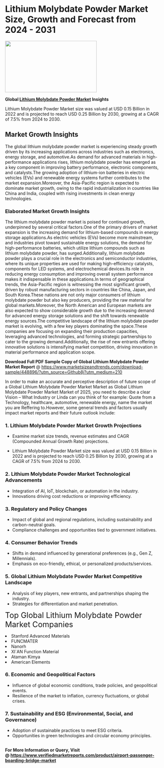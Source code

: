 <H1>Lithium Molybdate Powder Market Size, Growth and Forecast from 2024 - 2031</H1><img class="aligncenter size-medium wp-image-584254" src="https://thirdeyenews.in/wp-content/uploads/2024/09/Global-Market-Research-300x168.jpeg" alt="" width="300" height="168" /><p><strong>Global&nbsp;<a href="https://www.marketsizeandtrends.com/download-sample/448896/?utm_source=Github8j?utm_medium=210">Lithium Molybdate Powder Market</a> Insights</strong></p><p>Lithium Molybdate Powder Market size was valued at USD 0.15 Billion in 2022 and is projected to reach USD 0.25 Billion by 2030, growing at a CAGR of 7.5% from 2024 to 2030.</p><p><h2>Market Growth Insights</h2> The global lithium molybdate powder market is experiencing steady growth driven by its increasing applications across industries such as electronics, energy storage, and automotive.As demand for advanced materials in high-performance applications rises, lithium molybdate powder has emerged as a key component in improving battery performance, electronic components, and catalysts.The growing adoption of lithium-ion batteries in electric vehicles (EVs) and renewable energy systems further contributes to the market expansion.Moreover, the Asia-Pacific region is expected to dominate market growth, owing to the rapid industrialization in countries like China and India, coupled with rising investments in clean energy technologies. <h3>Elaborated Market Growth Insights</h3> The lithium molybdate powder market is poised for continued growth, underpinned by several critical factors.One of the primary drivers of market expansion is the increasing demand for lithium-based compounds in energy storage applications.As electric vehicles (EVs) become more mainstream, and industries pivot toward sustainable energy solutions, the demand for high-performance batteries, which utilize lithium compounds such as lithium molybdate powder, has surged.Additionally, lithium molybdate powder plays a crucial role in the electronics and semiconductor industries, where its unique properties are used for making high-efficiency catalysts, components for LED systems, and electrochemical devices.Its role in reducing energy consumption and improving overall system performance makes it indispensable in these applications.In terms of geographical trends, the Asia-Pacific region is witnessing the most significant growth, driven by robust manufacturing sectors in countries like China, Japan, and South Korea.These nations are not only major consumers of lithium molybdate powder but also key producers, providing the raw material for global markets.Moreover, the North American and European markets are also expected to show considerable growth due to the increasing demand for advanced energy storage solutions and the shift towards renewable energy sources.The competitive landscape of the lithium molybdate powder market is evolving, with a few key players dominating the space.These companies are focusing on expanding their production capacities, leveraging advanced technologies, and forming strategic partnerships to cater to the growing demand.Additionally, the rise of new entrants offering innovative solutions is intensifying market competition, driving innovation in material performance and application scope.</p><p><span class=""><strong>Download Full PDF Sample Copy of Global Lithium Molybdate Powder Market Report</strong> @ <a href="https://www.marketsizeandtrends.com/download-sample/448896/?utm_source=Github8j?utm_medium=210" target="_blank">https://www.marketsizeandtrends.com/download-sample/448896/?utm_source=Github8j?utm_medium=210</a></span></p><p>In order to make an accurate and perceptive description of future scope of a Global&nbsp;Lithium Molybdate Powder Market Market as Global&nbsp;Lithium Molybdate Powder Market Market of 2025, you need to describe a clear Vision &ndash; What Industry or Linda can you think of for example: Quote from a Technology, healthcare, automotive, renewable energy, name the market you are Reffering to.However, some general trends and factors usually impact market reports and their future outlook include:</p><h3>1.&nbsp;<strong>Lithium Molybdate Powder Market Growth Projections</strong></h3><ul><li>Examine market size trends, revenue estimates and CAGR (Compounded Annual Growth Rate) projections.</li><li><p>Lithium Molybdate Powder Market size was valued at USD 0.15 Billion in 2022 and is projected to reach USD 0.25 Billion by 2030, growing at a CAGR of 7.5% from 2024 to 2030.</p></li></ul><h3>2.&nbsp;<strong>Lithium Molybdate Powder Market Technological Advancements</strong></h3><ul><li>Integration of AI, IoT, blockchain, or automation in the industry.</li><li>Innovations driving cost reductions or improving efficiency.</li></ul><h3>3.&nbsp;<strong>Regulatory and Policy Changes</strong></h3><ul><li>Impact of global and regional regulations, including sustainability and carbon-neutral goals.</li><li>Compliance challenges and opportunities tied to government initiatives.</li></ul><h3>4.&nbsp;<strong>Consumer Behavior Trends</strong></h3><ul><li>Shifts in demand influenced by generational preferences (e.g., Gen Z, Millennials).</li><li>Emphasis on eco-friendly, ethical, or personalized products/services.</li></ul><h3>5.&nbsp;<strong>Global Lithium Molybdate Powder Market Competitive Landscape</strong></h3><ul><li>Analysis of key players, new entrants, and partnerships shaping the industry.</li><li>Strategies for differentiation and market penetration.</li></ul><p data-pm-slice="1 1 []"><span style="color: inherit; font-family: inherit; font-size: 25px;">Top Global Lithium Molybdate Powder Market Companies</span></p><div class="" data-test-id=""><p><li>Stanford Advanced Materials</li><li> FUNCMATER</li><li> Nanorh</li><li> XI`AN Function Material</li><li> Ataman Kimya</li><li> American Elements</li></p></div><h3>6.&nbsp;<strong>Economic and Geopolitical Factors</strong></h3><ul><li>Influence of global economic conditions, trade policies, and geopolitical events.</li><li>Resilience of the market to inflation, currency fluctuations, or global crises.</li></ul><h3>7.&nbsp;<strong>Sustainability and ESG (Environmental, Social, and Governance)</strong></h3><ul><li>Adoption of sustainable practices to meet ESG criteria.</li><li>Opportunities in green technologies and circular economy principles.</li></ul><h2><strong style="font-size: 14px;">For More Information or Query, Visit @&nbsp;</strong><a style="background-color: #ffffff; font-size: 14px;" href="https://www.marketsizeandtrends.com/report/lithium-molybdate-powder-market/" target="_blank">https://www.verifiedmarketreports.com/product/airport-passenger-boarding-bridge-market</a></h2>